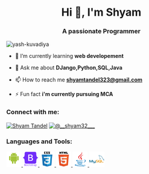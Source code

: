 <h1 align="center">Hi 👋, I'm Shyam</h1>
<h3 align="center">A passionate Programmer</h3>

<p align="left"> <img src="https://komarev.com/ghpvc/?username=yash-kuvadiya&label=Profile%20views&color=0e75b6&style=flat" alt="yash-kuvadiya" /> </p>

- 🌱 I’m currently learning **web developement**

- 💬 Ask me about **DJango,Python,SQL,Java**

- 📫 How to reach me **shyamtandel323@gmail.com**

- ⚡ Fun fact **i'm currently pursuing MCA**

<h3 align="left">Connect with me:</h3>
<p align="left">
<a href="https://www.linkedin.com/in/shyam-tandel-053819255/" target="blank"><img align="center" src="https://raw.githubusercontent.com/rahuldkjain/github-profile-readme-generator/master/src/images/icons/Social/linked-in-alt.svg" alt="Shyam Tandel" height="30" width="40" /></a>
<a href="https://www.instagram.com/__shyam32___/?next=%2F&hl=en" target="blank"><img align="center" src="https://raw.githubusercontent.com/rahuldkjain/github-profile-readme-generator/master/src/images/icons/Social/instagram.svg" alt="@__shyam32___" height="30" width="40" /></a>
</p>

<h3 align="left">Languages and Tools:</h3>
<p align="left"> <a href="https://developer.android.com" target="_blank" rel="noreferrer"> <img src="https://raw.githubusercontent.com/devicons/devicon/master/icons/android/android-original-wordmark.svg" alt="android" width="40" height="40"/> </a>
  <a href="https://getbootstrap.com" target="_blank" rel="noreferrer"> <img src="https://raw.githubusercontent.com/devicons/devicon/master/icons/bootstrap/bootstrap-plain-wordmark.svg" alt="bootstrap" width="40" height="40"/> </a> <a href="https://www.w3schools.com/css/" target="_blank" rel="noreferrer"> <img src="https://raw.githubusercontent.com/devicons/devicon/master/icons/css3/css3-original-wordmark.svg" alt="css3" width="40" height="40"/> </a> <a href="https://www.w3.org/html/" target="_blank" rel="noreferrer"> <img src="https://raw.githubusercontent.com/devicons/devicon/master/icons/html5/html5-original-wordmark.svg" alt="html5" width="40" height="40"/> </a> <a href="https://www.java.com" target="_blank" rel="noreferrer"> <img src="https://raw.githubusercontent.com/devicons/devicon/master/icons/java/java-original.svg" alt="java" width="40" height="40"/> </a> <a href="https://www.mysql.com/" target="_blank" rel="noreferrer"> <img src="https://raw.githubusercontent.com/devicons/devicon/master/icons/mysql/mysql-original-wordmark.svg" alt="mysql" width="40" height="40"/> </a> </p>
